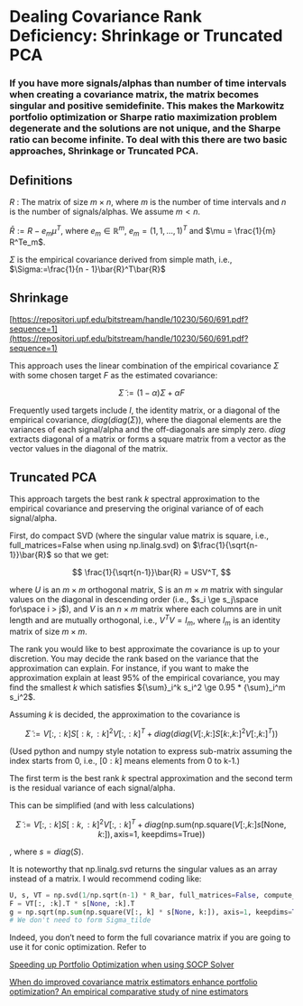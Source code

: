 # Dealing Covariance Rank Deficiency: Shrinkage or Truncated PCA

### If you have more signals/alphas than number of time intervals when creating a covariance matrix, the matrix becomes singular and positive semidefinite. This makes the Markowitz portfolio optimization or Sharpe ratio maximization problem degenerate and the solutions are not unique, and the Sharpe ratio can become infinite. To deal with this there are two basic approaches, Shrinkage or Truncated PCA.

## Definitions

$R$ : The matrix of size $m\times n$, where $m$ is the number of time intervals and $n$ is the number of signals/alphas. We assume $m < n$.

$\bar{R} := R - e_m \mu^T$, where $e_m \in \mathbb{R}^m$, $e_m=(1, 1, ..., 1)^T$ and  $\mu = \frac{1}{m} R^Te_m$.

$\Sigma$ is the empirical covariance derived from simple math, i.e., $\Sigma:=\frac{1}{n - 1}\bar{R}^T\bar{R}$

## Shrinkage

[https://repositori.upf.edu/bitstream/handle/10230/560/691.pdf?sequence=1](https://repositori.upf.edu/bitstream/handle/10230/560/691.pdf?sequence=1)

This approach uses the linear combination of the empirical covariance $\Sigma$ with some chosen target $F$ as the estimated covariance:

$$
\tilde \Sigma := (1 - \alpha) \Sigma + \alpha F
$$

Frequently used targets include $I$, the identity matrix, or a diagonal of the empirical covariance, $diag(diag(\Sigma))$, where the diagonal elements are the variances of each signal/alpha and the off-diagonals are simply zero. $diag$ extracts diagonal of a matrix or forms a square matrix from a vector as the vector values in the diagonal of the matrix.

## Truncated PCA

This approach targets the best rank $k$ spectral approximation to the empirical covariance and preserving the original variance of of each signal/alpha.

First, do compact SVD (where the singular value matrix is square, i.e., full_matrices=False when using np.linalg.svd) on $\frac{1}{\sqrt{n-1}}\bar{R}$ so that we get:

$$
\frac{1}{\sqrt{n-1}}\bar{R} = USV^T,
$$

where $U$ is an $m \times m$ orthogonal matrix, S is an $m \times m$ matrix with singular values on the diagonal in descending order (i.e., $s_i \ge s_j\space for\space i > j$), and $V$ is an $n\times m$ matrix where each columns are in unit length and are mutually orthogonal, i.e.,  $V^TV = I_m$, where $I_m$ is an identity matrix of size $m\times m$.

The rank you would like to best approximate the covariance is up to your discretion. You may decide the rank based on the variance that the approximation can explain. For instance, if you want to make the approximation explain at least 95% of the empirical covariance, you may find the smallest $k$ which satisfies ${\sum}_i^k s_i^2 \ge 0.95 * {\sum}_i^m s_i^2$.

Assuming $k$ is decided, the approximation to the covariance is

$$
\tilde{\Sigma}:=V[:, :k]S[:k, :k]^2V[:, :k]^T + diag(diag(V[:, k:]S[k:, k:]^2V[:, k:]^T))
$$

(Used python and numpy style notation to express sub-matrix assuming the index starts from 0, i.e., $[0:k]$ means elements from 0 to k-1.) 

The first term is the best rank $k$ spectral approximation and the second term is the residual variance of each signal/alpha.

This can be simplified (and with less calculations)

$$
\tilde{\Sigma}:=V[:, :k]S[:k, :k]^2V[:, :k]^T + diag(\text{np.sum(np.square}(V[:, k:]s[\text{None}, k:]), \text{axis=1,  keepdims=True}))
$$

, where $s=diag(S)$.

It is noteworthy that np.linalg.svd returns the singular values as an array instead of a matrix. I would recommend coding like:

```python
U, s, VT = np.svd(1/np.sqrt(n-1) * R_bar, full_matrices=False, compute_uv=True)
F = VT[:, :k].T * s[None, :k].T
g = np.sqrt(np.sum(np.square(V[:, k] * s[None, k:]), axis=1, keepdims=True)))
# We don't need to form Sigma_tilde
```

Indeed, you don’t need to form the full covariance matrix if you are going to use it for conic optimization. Refer to 

[Speeding up Portfolio Optimization when using SOCP Solver](../speeding_up_portfolio_optimization_when_using_SOCP.md)

[When do improved covariance matrix estimators enhance portfolio optimization? An empirical comparative study of nine estimators](https://papers.ssrn.com/sol3/papers.cfm?abstract_id=1596865)